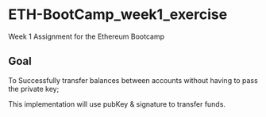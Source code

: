 # ETH-BootCamp_week1_exercise
Week 1 Assignment for the Ethereum Bootcamp

## Goal

To Successfully transfer balances between accounts without having to pass the private key;

This implementation will use pubKey & signature to transfer funds.
